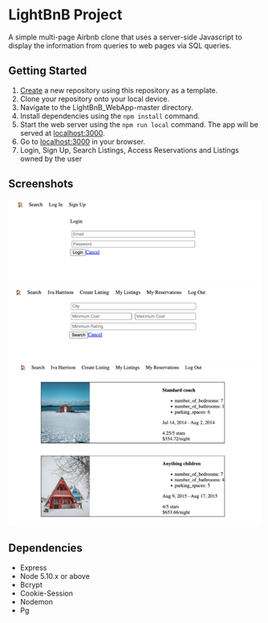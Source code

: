 # LightBnB Project

A simple multi-page Airbnb clone that uses a server-side Javascript to display the information from queries to web pages via SQL queries.

## Getting Started

1. [Create](https://docs.github.com/en/repositories/creating-and-managing-repositories/creating-a-repository-from-a-template) a new repository using this repository as a template.
2. Clone your repository onto your local device.
3. Navigate to the LightBnB_WebApp-master directory.
4. Install dependencies using the `npm install` command.
5. Start the web server using the `npm run local` command. The app will be served at <localhost:3000>.
6. Go to <localhost:3000> in your browser.
7. Login, Sign Up, Search Listings, Access Reservations and Listings owned by the user



## Screenshots

!["Screenshot of login page"](https://github.com/sharleenb/LightBnB/blob/master/docs/login-page.png?raw=true)
!["Screenshot of search filters"](https://github.com/sharleenb/LightBnB/blob/master/docs/search-filters.png?raw=true)
!["Screenshot of reservations tab"](https://github.com/sharleenb/LightBnB/blob/master/docs/reservation-list.png?raw=true)


## Dependencies

- Express
- Node 5.10.x or above
- Bcrypt
- Cookie-Session
- Nodemon
- Pg
